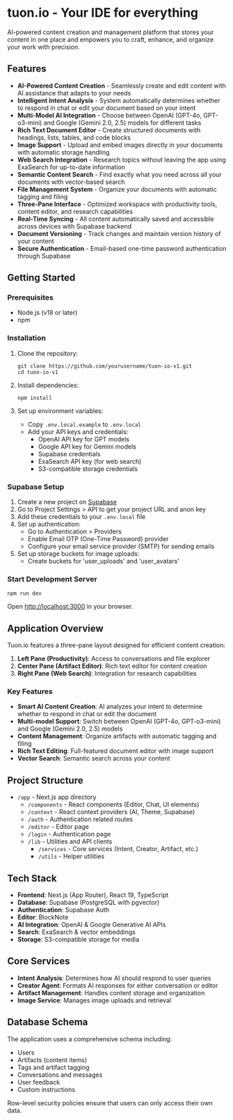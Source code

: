# tuon.io - Your IDE for everything

AI-powered content creation and management platform that stores your content in one place and empowers you to craft, enhance, and organize your work with precision.

## Features

- **AI-Powered Content Creation** - Seamlessly create and edit content with AI assistance that adapts to your needs
- **Intelligent Intent Analysis** - System automatically determines whether to respond in chat or edit your document based on your intent
- **Multi-Model AI Integration** - Choose between OpenAI (GPT-4o, GPT-o3-mini) and Google (Gemini 2.0, 2.5) models for different tasks
- **Rich Text Document Editor** - Create structured documents with headings, lists, tables, and code blocks
- **Image Support** - Upload and embed images directly in your documents with automatic storage handling
- **Web Search Integration** - Research topics without leaving the app using ExaSearch for up-to-date information
- **Semantic Content Search** - Find exactly what you need across all your documents with vector-based search
- **File Management System** - Organize your documents with automatic tagging and filing
- **Three-Pane Interface** - Optimized workspace with productivity tools, content editor, and research capabilities
- **Real-Time Syncing** - All content automatically saved and accessible across devices with Supabase backend
- **Document Versioning** - Track changes and maintain version history of your content
- **Secure Authentication** - Email-based one-time password authentication through Supabase

## Getting Started

### Prerequisites

- Node.js (v18 or later)
- npm

### Installation

1. Clone the repository:
   ```
   git clone https://github.com/yourusername/tuon-io-v1.git
   cd tuon-io-v1
   ```

2. Install dependencies:
   ```
   npm install
   ```

3. Set up environment variables:
   - Copy `.env.local.example` to `.env.local`
   - Add your API keys and credentials:
     - OpenAI API key for GPT models
     - Google API key for Gemini models
     - Supabase credentials
     - ExaSearch API key (for web search)
     - S3-compatible storage credentials

### Supabase Setup

1. Create a new project on [Supabase](https://supabase.com)
2. Go to Project Settings > API to get your project URL and anon key
3. Add these credentials to your `.env.local` file
4. Set up authentication:
   - Go to Authentication > Providers
   - Enable Email OTP (One-Time Password) provider
   - Configure your email service provider (SMTP) for sending emails
5. Set up storage buckets for image uploads:
   - Create buckets for 'user_uploads' and 'user_avatars'

### Start Development Server

```
npm run dev
```

Open [http://localhost:3000](http://localhost:3000) in your browser.

## Application Overview

Tuon.io features a three-pane layout designed for efficient content creation:

1. **Left Pane (Productivity)**: Access to conversations and file explorer
2. **Center Pane (Artifact Editor)**: Rich text editor for content creation
3. **Right Pane (Web Search)**: Integration for research capabilities

### Key Features

- **Smart AI Content Creation**: AI analyzes your intent to determine whether to respond in chat or edit the document
- **Multi-model Support**: Switch between OpenAI (GPT-4o, GPT-o3-mini) and Google (Gemini 2.0, 2.5) models
- **Content Management**: Organize artifacts with automatic tagging and filing
- **Rich Text Editing**: Full-featured document editor with image support
- **Vector Search**: Semantic search across your content

## Project Structure

- `/app` - Next.js app directory
  - `/components` - React components (Editor, Chat, UI elements)
  - `/context` - React context providers (AI, Theme, Supabase)
  - `/auth` - Authentication related routes
  - `/editor` - Editor page
  - `/login` - Authentication page
  - `/lib` - Utilities and API clients
    - `/services` - Core services (Intent, Creator, Artifact, etc.)
    - `/utils` - Helper utilities

## Tech Stack

- **Frontend**: Next.js (App Router), React 19, TypeScript
- **Database**: Supabase (PostgreSQL with pgvector)
- **Authentication**: Supabase Auth
- **Editor**: BlockNote
- **AI Integration**: OpenAI & Google Generative AI APIs
- **Search**: ExaSearch & vector embeddings
- **Storage**: S3-compatible storage for media

## Core Services

- **Intent Analysis**: Determines how AI should respond to user queries
- **Creator Agent**: Formats AI responses for either conversation or editor
- **Artifact Management**: Handles content storage and organization
- **Image Service**: Manages image uploads and retrieval

## Database Schema

The application uses a comprehensive schema including:

- Users
- Artifacts (content items)
- Tags and artifact tagging
- Conversations and messages
- User feedback
- Custom instructions

Row-level security policies ensure that users can only access their own data.
